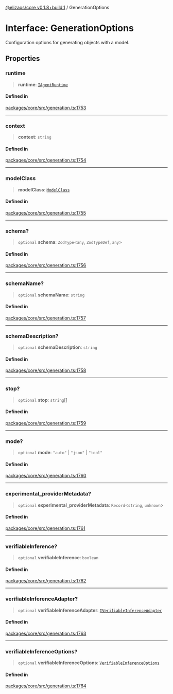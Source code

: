 [@elizaos/core v0.1.8+build.1](../index.md) / GenerationOptions

# Interface: GenerationOptions

Configuration options for generating objects with a model.

## Properties

### runtime

> **runtime**: [`IAgentRuntime`](IAgentRuntime.md)

#### Defined in

[packages/core/src/generation.ts:1753](https://github.com/Vicolee/riddleculous-ai-agent/blob/main/packages/core/src/generation.ts#L1753)

***

### context

> **context**: `string`

#### Defined in

[packages/core/src/generation.ts:1754](https://github.com/Vicolee/riddleculous-ai-agent/blob/main/packages/core/src/generation.ts#L1754)

***

### modelClass

> **modelClass**: [`ModelClass`](../enumerations/ModelClass.md)

#### Defined in

[packages/core/src/generation.ts:1755](https://github.com/Vicolee/riddleculous-ai-agent/blob/main/packages/core/src/generation.ts#L1755)

***

### schema?

> `optional` **schema**: `ZodType`\<`any`, `ZodTypeDef`, `any`\>

#### Defined in

[packages/core/src/generation.ts:1756](https://github.com/Vicolee/riddleculous-ai-agent/blob/main/packages/core/src/generation.ts#L1756)

***

### schemaName?

> `optional` **schemaName**: `string`

#### Defined in

[packages/core/src/generation.ts:1757](https://github.com/Vicolee/riddleculous-ai-agent/blob/main/packages/core/src/generation.ts#L1757)

***

### schemaDescription?

> `optional` **schemaDescription**: `string`

#### Defined in

[packages/core/src/generation.ts:1758](https://github.com/Vicolee/riddleculous-ai-agent/blob/main/packages/core/src/generation.ts#L1758)

***

### stop?

> `optional` **stop**: `string`[]

#### Defined in

[packages/core/src/generation.ts:1759](https://github.com/Vicolee/riddleculous-ai-agent/blob/main/packages/core/src/generation.ts#L1759)

***

### mode?

> `optional` **mode**: `"auto"` \| `"json"` \| `"tool"`

#### Defined in

[packages/core/src/generation.ts:1760](https://github.com/Vicolee/riddleculous-ai-agent/blob/main/packages/core/src/generation.ts#L1760)

***

### experimental\_providerMetadata?

> `optional` **experimental\_providerMetadata**: `Record`\<`string`, `unknown`\>

#### Defined in

[packages/core/src/generation.ts:1761](https://github.com/Vicolee/riddleculous-ai-agent/blob/main/packages/core/src/generation.ts#L1761)

***

### verifiableInference?

> `optional` **verifiableInference**: `boolean`

#### Defined in

[packages/core/src/generation.ts:1762](https://github.com/Vicolee/riddleculous-ai-agent/blob/main/packages/core/src/generation.ts#L1762)

***

### verifiableInferenceAdapter?

> `optional` **verifiableInferenceAdapter**: [`IVerifiableInferenceAdapter`](IVerifiableInferenceAdapter.md)

#### Defined in

[packages/core/src/generation.ts:1763](https://github.com/Vicolee/riddleculous-ai-agent/blob/main/packages/core/src/generation.ts#L1763)

***

### verifiableInferenceOptions?

> `optional` **verifiableInferenceOptions**: [`VerifiableInferenceOptions`](VerifiableInferenceOptions.md)

#### Defined in

[packages/core/src/generation.ts:1764](https://github.com/Vicolee/riddleculous-ai-agent/blob/main/packages/core/src/generation.ts#L1764)
